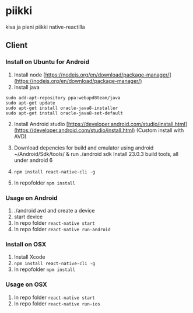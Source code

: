 # piikki
kiva ja pieni piikki native-reactilla


## Client
### Install on Ubuntu for Android

1. Install node [https://nodejs.org/en/download/package-manager/](https://nodejs.org/en/download/package-manager/)
2. Install java
```
sudo add-apt-repository ppa:webupd8team/java
sudo apt-get update
sudo apt-get install oracle-java8-installer
sudo apt-get install oracle-java8-set-default
```
2. Install Android studio [https://developer.android.com/studio/install.html](https://developer.android.com/studio/install.html)
	(Custom install with AVD)
3. Download depencies for build and emulator using android ~/Android/Sdk/tools/ & run ./android sdk
	Install 23.0.3 build tools, all under android 6

4. ```npm install react-native-cli -g```
5. In repofolder ```npm install```


### Usage on Android

1. ./android avd and create a device
2. start device
3. In repo folder ```react-native start```
4. In repo folder ```react-native run-android```


### Install on OSX
1. Install Xcode
2. ```npm install react-native-cli -g```
3. In repofolder ```npm install```


### Usage on OSX
1. In repo folder ```react-native start```
2. In repo folder ```react-native run-ios```
